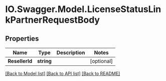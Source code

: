 # IO.Swagger.Model.LicenseStatusLinkPartnerRequestBody
## Properties

Name | Type | Description | Notes
------------ | ------------- | ------------- | -------------
**ResellerId** | **string** |  | [optional] 

[[Back to Model list]](../README.md#documentation-for-models) [[Back to API list]](../README.md#documentation-for-api-endpoints) [[Back to README]](../README.md)

